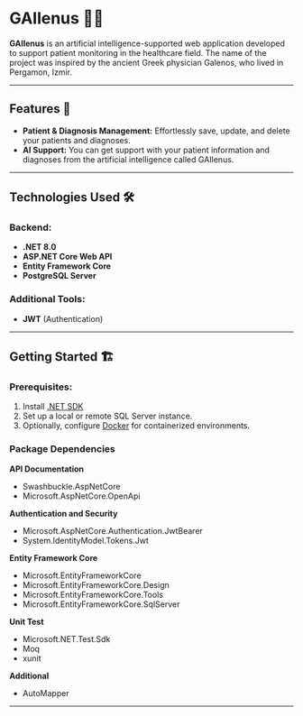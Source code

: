 # GAIlenus 🧠💡

**GAIlenus** is an artificial intelligence-supported web application developed to support patient monitoring in the healthcare field. The name of the project was inspired by the ancient Greek physician Galenos, who lived in Pergamon, Izmir.

---

## Features 🚀

- **Patient & Diagnosis Management:** Effortlessly save, update, and delete your patients and diagnoses.
- **AI Support:** You can get support with your patient information and diagnoses from the artificial intelligence called GAIlenus.

---

## Technologies Used 🛠️

### Backend:
- **.NET 8.0**
- **ASP.NET Core Web API**
- **Entity Framework Core**
- **PostgreSQL Server**

### Additional Tools:
- **JWT** (Authentication)

---

## Getting Started 🏗️

### Prerequisites:
1. Install [.NET SDK](https://dotnet.microsoft.com/download/dotnet)
2. Set up a local or remote SQL Server instance.
3. Optionally, configure [Docker](https://www.docker.com/) for containerized environments.

### Package Dependencies

**API Documentation**

- Swashbuckle.AspNetCore 
- Microsoft.AspNetCore.OpenApi
  
**Authentication and Security**
  
- Microsoft.AspNetCore.Authentication.JwtBearer 
- System.IdentityModel.Tokens.Jwt
  
**Entity Framework Core**

- Microsoft.EntityFrameworkCore 
- Microsoft.EntityFrameworkCore.Design
- Microsoft.EntityFrameworkCore.Tools
- Microsoft.EntityFrameworkCore.SqlServer

**Unit Test**

- Microsoft.NET.Test.Sdk
- Moq
- xunit

**Additional**

- AutoMapper
  
---
